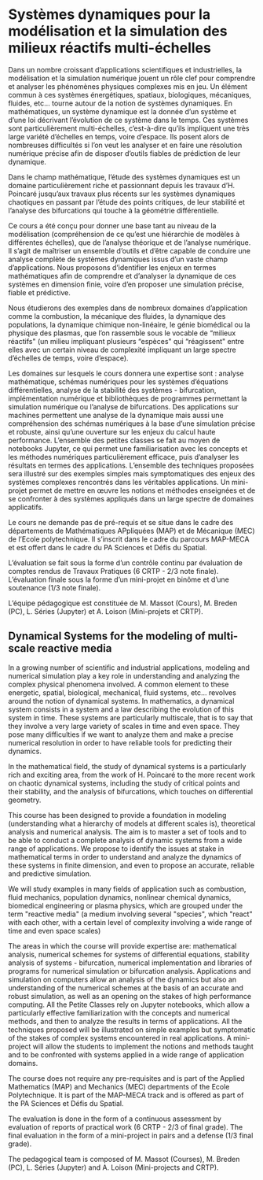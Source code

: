 # Systèmes dynamiques pour la modélisation et la simulation des milieux réactifs multi-échelles

Dans un nombre croissant d’applications scientifiques et industrielles, la modélisation et la simulation numérique jouent un rôle clef pour comprendre et analyser les phénomènes physiques complexes mis en jeu. Un élément commun à ces systèmes énergétiques, spatiaux, biologiques, mécaniques, fluides, etc... tourne autour de la notion de systèmes dynamiques. En mathématiques, un système dynamique est la donnée d’un système et d’une loi décrivant l’évolution de ce système dans le temps. Ces systèmes sont particulièrement multi-échelles, c’est-à-dire qu’ils impliquent une très large variété d’échelles en temps, voire d’espace. Ils posent alors de nombreuses difficultés si l’on veut les analyser et en faire une résolution numérique précise afin de disposer d’outils fiables de prédiction de leur dynamique. 

Dans le champ mathématique, l’étude des systèmes dynamiques est un domaine particulièrement riche et passionnant depuis les travaux d’H. Poincaré jusqu’aux travaux plus récents sur les systèmes dynamiques chaotiques en passant par l’étude des points critiques, de leur stabilité et l’analyse des bifurcations qui touche à la géométrie différentielle.

Ce cours a été conçu pour donner une base tant au niveau de la modélisation (compréhension de ce qu’est une hiérarchie de modèles à différentes échelles), que de l’analyse théorique et de l’analyse numérique. Il s’agit de maîtriser un ensemble d’outils et d’être capable de conduire une analyse complète de systèmes dynamiques issus d’un vaste champ d’applications. Nous proposons d’identifier les enjeux en termes mathématiques afin de comprendre et d’analyser la dynamique de ces systèmes en dimension finie, voire d’en proposer une simulation précise, fiable et prédictive. 

Nous étudierons des exemples dans de nombreux domaines d’application comme la combustion, la mécanique des fluides, la dynamique des populations, la dynamique chimique non-linéaire, le génie biomédical ou la physique des plasmas, que l’on rassemble sous le vocable de “milieux réactifs" (un milieu impliquant plusieurs “espèces" qui “réagissent" entre elles avec un certain niveau de complexité impliquant un large spectre d’échelles de temps, voire d’espace). 

Les domaines sur lesquels le cours donnera une expertise sont : analyse mathématique, schémas numériques pour les systèmes d’équations différentielles, analyse de la stabilité des systèmes - bifurcation, implémentation numérique et bibliothèques de programmes permettant la simulation numérique ou l’analyse de bifurcations. Des applications sur machines permettent une analyse de la dynamique mais aussi une compréhension des schémas numériques à la base d’une simulation précise et robuste, ainsi qu’une ouverture sur les enjeux du calcul haute performance. L’ensemble des petites classes se fait au moyen de notebooks Jupyter, ce qui permet une familiarisation avec les concepts et les méthodes numériques particulièrement efficace, puis d’analyser les résultats en termes des applications. L’ensemble des techniques proposées sera illustré sur des exemples simples mais symptomatiques des enjeux des systèmes complexes rencontrés dans les véritables applications. Un mini-projet permet de mettre en œuvre les notions et méthodes enseignées et de se confronter à des systèmes appliqués dans un large spectre de domaines applicatifs.


Le cours ne demande pas de pré-requis et se situe dans le cadre des départements de Mathématiques APpliquées (MAP) et de Mécanique (MEC) de l’Ecole polytechnique. Il s’inscrit dans le cadre du parcours MAP-MECA et est offert dans le cadre du PA Sciences et Défis du Spatial.

L’évaluation se fait sous la forme d’un contrôle continu par évaluation de comptes rendus de Travaux Pratiques (6 CRTP - 2/3 note finale). L’évaluation finale sous la forme d’un mini-projet en binôme et d’une soutenance (1/3 note finale). 

L’équipe pédagogique est constituée de M. Massot (Cours), M. Breden (PC), L. Séries (Jupyter) et A. Loison (Mini-projets et CRTP).

## Dynamical Systems for the modeling of multi-scale reactive media

In a growing number of scientific and industrial applications, modeling and numerical simulation play a key role in understanding and analyzing the complex physical phenomena involved. A common element to these energetic, spatial, biological, mechanical, fluid systems, etc... revolves around the notion of dynamical systems. In mathematics, a dynamical system consists in a system and a law describing the evolution of this system in time. These systems are particularly multiscale, that is to say that they involve a very large variety of scales in time and even space. They pose many difficulties if we want to analyze them and make a precise numerical resolution in order to have reliable tools for predicting their dynamics. 

In the mathematical field, the study of dynamical systems is a particularly rich and exciting area, from the work of H. Poincaré to the more recent work on chaotic dynamical systems, including the study of critical points and their stability, and the analysis of bifurcations, which touches on differential geometry.

This course has been designed to provide a foundation in modeling (understanding what a hierarchy of models at different scales is), theoretical analysis and numerical analysis. The aim is to master a set of tools and to be able to conduct a complete analysis of dynamic systems from a wide range of applications. We propose to identify the issues at stake in mathematical terms in order to understand and analyze the dynamics of these systems in finite dimension, and even to propose an accurate, reliable and predictive simulation. 

We will study examples in many fields of application such as combustion, fluid mechanics, population dynamics, nonlinear chemical dynamics, biomedical engineering or plasma physics, which are grouped under the term "reactive media" (a medium involving several "species", which "react" with each other, with a certain level of complexity involving a wide range of time and even space scales) 

The areas in which the course will provide expertise are: mathematical analysis, numerical schemes for systems of differential equations, stability analysis of systems - bifurcation, numerical implementation and libraries of programs for numerical simulation or bifurcation analysis. Applications and simulation on computers allow an analysis of the dynamics but also an understanding of the numerical schemes at the basis of an accurate and robust simulation, as well as an opening on the stakes of high performance computing. All the Petite Classes rely on Jupyter notebooks, which allow a particularly effective familiarization with the concepts and numerical methods, and then to analyze the results in terms of applications. All the techniques proposed will be illustrated on simple examples but symptomatic of the stakes of complex systems encountered in real applications. A mini-project will allow the students to implement the notions and methods taught and to be confronted with systems applied in a wide range of application domains.


The course does not require any pre-requisites and is part of the Applied Mathematics (MAP) and Mechanics (MEC) departments of the Ecole Polytechnique. It is part of the MAP-MECA track and is offered as part of the PA Sciences et Défis du Spatial.

The evaluation is done in the form of a continuous assessment by evaluation of reports of practical work (6 CRTP - 2/3 of final grade). The final evaluation in the form of a mini-project in pairs and a defense (1/3 final grade). 

The pedagogical team is composed of M. Massot (Courses), M. Breden (PC), L. Séries (Jupyter) and A. Loison (Mini-projects and CRTP).

